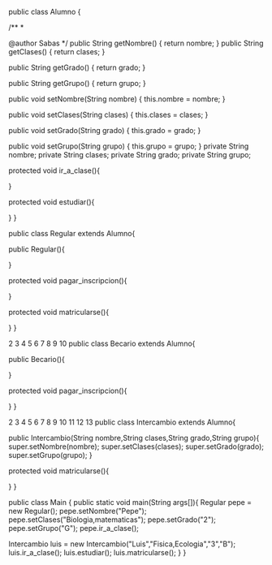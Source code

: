 public class Alumno {

/** *

@author Sabas */ public String getNombre() { return nombre; }
public String getClases() { return clases; }

public String getGrado() { return grado; }

public String getGrupo() { return grupo; }

public void setNombre(String nombre) { this.nombre = nombre; }

public void setClases(String clases) { this.clases = clases; }

public void setGrado(String grado) { this.grado = grado; }

public void setGrupo(String grupo) { this.grupo = grupo; } private String nombre; private String clases; private String grado; private String grupo;

protected void ir_a_clase(){

}

protected void estudiar(){

} }

public class Regular extends Alumno{

public Regular(){

}

protected void pagar_inscripcion(){

}

protected void matricularse(){

} }

2 3 4 5 6 7 8 9 10 public class Becario extends Alumno{

public Becario(){

}

protected void pagar_inscripcion(){

} }

2 3 4 5 6 7 8 9 10 11 12 13 public class Intercambio extends Alumno{

public Intercambio(String nombre,String clases,String grado,String grupo){ super.setNombre(nombre); super.setClases(clases); super.setGrado(grado); super.setGrupo(grupo); }

protected void matricularse(){

} }

public class Main { public static void main(String args[]){ Regular pepe = new Regular(); pepe.setNombre("Pepe"); pepe.setClases("Biologia,matematicas"); pepe.setGrado("2"); pepe.setGrupo("G"); pepe.ir_a_clase();

Intercambio luis = new Intercambio("Luis","Fisica,Ecologia","3","B"); luis.ir_a_clase(); luis.estudiar(); luis.matricularse(); } }

